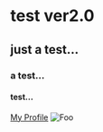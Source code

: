 # test ver2.0
## just a test...
### a test...
#### test...
[My Profile](https://github.com/ojojojoj)
![Foo](http://xiaocao.u.qiniudn.com/blog/logo-java.png)

